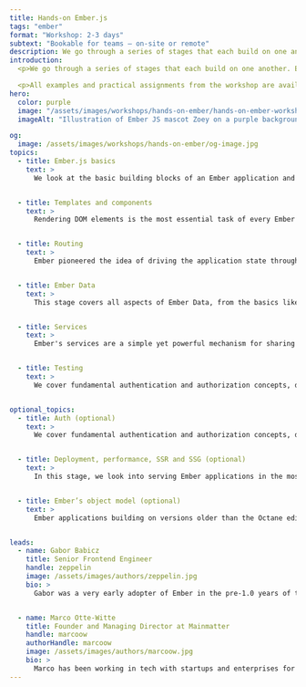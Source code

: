 ```yaml
---
title: Hands-on Ember.js
tags: "ember"
format: "Workshop: 2-3 days"
subtext: "Bookable for teams – on-site or remote"
description: We go through a series of stages that each build on one another. Each topic is introduced via an in-depth presentation as well as a small, focussed demo application that illustrates the respective concept in practice.
introduction:
  <p>We go through a series of stages that each build on one another. Each topic is introduced via an in-depth presentation as well as a small, focussed demo application that illustrates the respective concept in practice. Over the course of the workshop we take participants through building a full Ember application step by step so each topic can be applied hands-on with the support of our tutors. Depending on each team's needs and previous experience, we will cover each topic in varying depth. We are also happy to customize workshops for the specific needs of a team and cover topics like performance, debugging, upgrading from older versions of Ember, or any topics particular to a team's application.</p>

  <p>All examples and practical assignments from the workshop are available publicly on GitHub.</p>
hero:
  color: purple
  image: "/assets/images/workshops/hands-on-ember/hands-on-ember-workshop-hero.jpg"
  imageAlt: "Illustration of Ember JS mascot Zoey on a purple background"

og:
  image: /assets/images/workshops/hands-on-ember/og-image.jpg
topics:
  - title: Ember.js basics
    text: >
      We look at the basic building blocks of an Ember application and how they play together. We also take a look at the CLI and development tooling like the Ember Inspector.


  - title: Templates and components
    text: >
      Rendering DOM elements is the most essential task of every Ember app. We dive deep into Handlebars, Ember's component model, tracked properties as well as actions and modifiers and more advanced topics like complex component architectures, component reusability concerns, and architectural approaches.


  - title: Routing
    text: >
      Ember pioneered the idea of driving the application state through the URL. In this stage, we explore Ember's routing, the template hierarchy, and advanced concepts like loading and error states.


  - title: Ember Data
    text: >
      This stage covers all aspects of Ember Data, from the basics like working with models and the store, to advanced topics like adapters and serializers, the json:api spec, and data loading patterns.


  - title: Services
    text: >
      Ember's services are a simple yet powerful mechanism for sharing state throughout the application as well as encapsulating specific functionality. We cover how services work and look at typical use cases and patterns.


  - title: Testing
    text: >
      We cover fundamental authentication and authorization concepts, discussing different mechanisms and related security aspects.


optional_topics:
  - title: Auth (optional)
    text: >
      We cover fundamental authentication and authorization concepts, discussing different mechanisms and related security aspects.


  - title: Deployment, performance, SSR and SSG (optional)
    text: >
      In this stage, we look into serving Ember applications in the most performant way. We cover topics like CDNs, caching and service workers, as well as server-side rendering and pre-rendering with FastBoot.


  - title: Ember’s object model (optional)
    text: >
      Ember applications building on versions older than the Octane edition are still using Ember's legacy object model with patterns like computed properties and mixins. In this stage, we cover those concepts in-depth as well as explore approaches for migrating to native classes.


leads:
  - name: Gabor Babicz
    title: Senior Frontend Engineer
    handle: zeppelin
    image: /assets/images/authors/zeppelin.jpg
    bio: >
      Gabor was a very early adopter of Ember in the pre-1.0 years of the framework and has since successfully completed numerous projects with it. He helps teams build applications and teaches best practices along the way.


  - name: Marco Otte-Witte
    title: Founder and Managing Director at Mainmatter
    handle: marcoow
    authorHandle: marcoow
    image: /assets/images/authors/marcoow.jpg
    bio: >
      Marco has been working in tech with startups and enterprises for 2 decades. He's helped companies bring relevant products to market in various industries – among them Blackberry, Generali and Experteer.
---
```


<!--break-->
